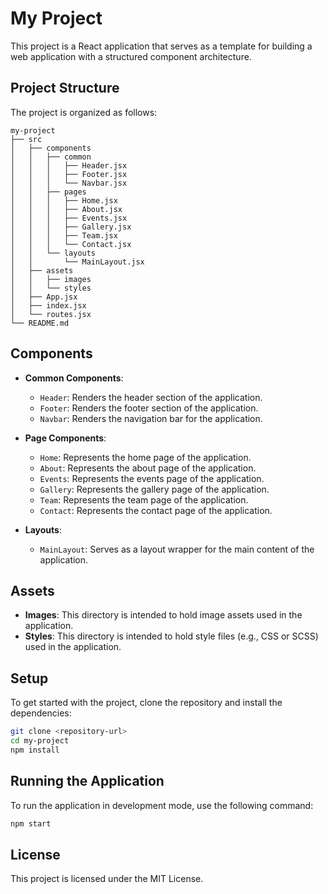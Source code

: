 # My Project

This project is a React application that serves as a template for building a web application with a structured component architecture. 

## Project Structure

The project is organized as follows:

```
my-project
├── src
│   ├── components
│   │   ├── common
│   │   │   ├── Header.jsx
│   │   │   ├── Footer.jsx
│   │   │   └── Navbar.jsx
│   │   ├── pages
│   │   │   ├── Home.jsx
│   │   │   ├── About.jsx
│   │   │   ├── Events.jsx
│   │   │   ├── Gallery.jsx
│   │   │   ├── Team.jsx
│   │   │   └── Contact.jsx
│   │   └── layouts
│   │       └── MainLayout.jsx
│   ├── assets
│   │   ├── images
│   │   └── styles
│   ├── App.jsx
│   ├── index.jsx
│   └── routes.jsx
└── README.md
```

## Components

- **Common Components**: 
  - `Header`: Renders the header section of the application.
  - `Footer`: Renders the footer section of the application.
  - `Navbar`: Renders the navigation bar for the application.

- **Page Components**: 
  - `Home`: Represents the home page of the application.
  - `About`: Represents the about page of the application.
  - `Events`: Represents the events page of the application.
  - `Gallery`: Represents the gallery page of the application.
  - `Team`: Represents the team page of the application.
  - `Contact`: Represents the contact page of the application.

- **Layouts**: 
  - `MainLayout`: Serves as a layout wrapper for the main content of the application.

## Assets

- **Images**: This directory is intended to hold image assets used in the application.
- **Styles**: This directory is intended to hold style files (e.g., CSS or SCSS) used in the application.

## Setup

To get started with the project, clone the repository and install the dependencies:

```bash
git clone <repository-url>
cd my-project
npm install
```

## Running the Application

To run the application in development mode, use the following command:

```bash
npm start
```

## License

This project is licensed under the MIT License.
